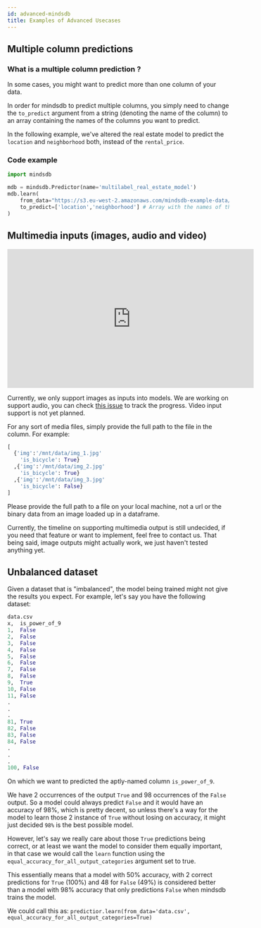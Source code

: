 ```yaml
---
id: advanced-mindsdb
title: Examples of Advanced Usecases
---
```


## Multiple column predictions

### What is a multiple column prediction ?
In some cases, you might want to predict more than one column of your data.

In order for mindsdb to predict multiple columns, you simply need to change the `to_predict` argument from a string (denoting the name of the column) to an array containing the names of the columns you want to predict.

In the following example, we've altered the real estate model to predict the `location` and `neighborhood` both, instead of the `rental_price`.

### Code example
```python
import mindsdb

mdb = mindsdb.Predictor(name='multilabel_real_estate_model')
mdb.learn(
    from_data="https://s3.eu-west-2.amazonaws.com/mindsdb-example-data/home_rentals.csv",
    to_predict=['location','neighborhood'] # Array with the names of the columns we want to predict
)
```


## Multimedia inputs (images, audio and video)
<iframe width="560" height="315" src="https://www.youtube.com/embed/2S-x6KfgJwE" frameborder="0" allow="accelerometer; autoplay; encrypted-media; gyroscope; picture-in-picture" allowfullscreen></iframe>

Currently, we only support images as inputs into models. We are working on support audio, you can check [this issue](https://github.com/mindsdb/mindsdb/issues/124) to track the progress. Video input support is not yet planned.

For any sort of media files, simply provide the full path to the file in the column. For example:

```python
[
  {'img':'/mnt/data/img_1.jpg'
    'is_bicycle': True}
  ,{'img':'/mnt/data/img_2.jpg'
    'is_bicycle': True}
  ,{'img':'/mnt/data/img_3.jpg'
    'is_bicycle': False}
]
```

Please provide the full path to a file on your local machine, not a url or the binary data from an image loaded up in a dataframe.

Currently, the timeline on supporting multimedia output is still undecided, if you need that feature or want to implement, feel free to contact us. That being said, image outputs might actually work, we just haven't tested anything yet.

## Unbalanced dataset

Given a dataset that is "imbalanced", the model being trained might not give the results you expect. For example, let's say you have the following dataset:

```python
data.csv
x,  is_power_of_9
1,  False
2,  False
3,  False
4,  False
5,  False
6,  False
7,  False
8,  False
9,  True
10, False
11, False
.
.
.
81, True
82, False
83, False
84, False
.
.
.
100, False
```

On which we want to predicted the aptly-named column `is_power_of_9`.

We have 2 occurrences of the output `True` and 98 occurrences of the `False` output. So a model could always predict `False` and it would have an accuracy of 98%, which is pretty decent, so unless there's a way for the model to learn those 2 instance of `True` without losing on accuracy, it might just decided `98%` is the best possible model.

However, let's say we really care about those `True` predictions being correct, or at least we want the model to consider them equally important, in that case we would call the `learn` function using the `equal_accuracy_for_all_output_categories` argument set to true.

This essentially means that a model with 50% accuracy, with 2 correct predictions for `True` (100%) and 48 for `False` (49%) is considered better than a model with 98% accuracy that only predictions `False` when mindsdb trains the model.

We could call this as: `predictior.learn(from_data='data.csv', equal_accuracy_for_all_output_categories=True)`
